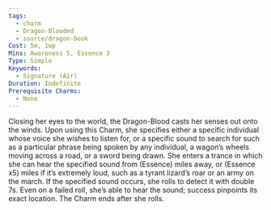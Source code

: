 ```yaml
---
tags:
  - charm
  - Dragon-Blooded
  - source/dragon-book
Cost: 5m, 1wp
Mins: Awareness 5, Essence 3
Type: Simple
Keywords:
  - Signature (Air)
Duration: Indefinite
Prerequisite Charms:
  - None
---
```

Closing her eyes to the world, the Dragon-Blood casts her senses out onto the winds. Upon using this Charm, she specifies either a specific individual whose voice she wishes to listen for, or a specific sound to search for such as a particular phrase being spoken by any individual, a wagon’s wheels moving across a road, or a sword being drawn. She enters a trance in which she can hear the specified sound from (Essence) miles away, or (Essence x5) miles if it’s extremely loud, such as a tyrant lizard’s roar or an army on the march. If the specified sound occurs, she rolls to detect it with double 7s. Even on a failed roll, she’s able to hear the sound; success pinpoints its exact location. The Charm ends after she rolls.